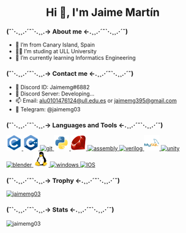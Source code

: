 <h1 align="center">Hi 👋, I'm Jaime Martín</h1>

<h3 align="left">(¯`·.¸¸.·´¯`·.¸¸.-> About me <-.¸¸.·´¯`·.¸¸.·´¯)</h3>

- 🌴 I’m from Canary Island, Spain 
- 👨‍💻 I’m studing at ULL University
- 🌱 I’m currently learning Informatics Engineering
  
<h3 align="left">(¯`·.¸¸.·´¯`·.¸¸.-> Contact me <-.¸¸.·´¯`·.¸¸.·´¯)</h3>

- 📱 Discord ID: Jaimemg#6882
- 📲 Discord Server: Developing...
- 📫 Email: alu0101476124@ull.edu.es or jaimemg395@gmail.com
- 📝 Telegram: @jaimemg03

<h3 align="left">(¯`·.¸¸.·´¯`·.¸¸.-> Languages and Tools  <-.¸¸.·´¯`·.¸¸.·´¯)</h3>
  
<p align="left"> <a href="https://www.cprogramming.com/" target="_blank" rel="noreferrer"> <img src="https://raw.githubusercontent.com/devicons/devicon/master/icons/c/c-original.svg" alt="c" width="40" height="40"/> </a> <a href="https://www.w3schools.com/cpp/" target="_blank" rel="noreferrer"> <img src="https://raw.githubusercontent.com/devicons/devicon/master/icons/cplusplus/cplusplus-original.svg" alt="cplusplus" width="40" height="40"/> </a> <a href="https://git-scm.com/" target="_blank" rel="noreferrer"> <img src="https://www.vectorlogo.zone/logos/git-scm/git-scm-icon.svg" alt="git" width="40" height="40"/> </a>
<a href="https://www.python.org" target="_blank" rel="noreferrer"> <img src="https://raw.githubusercontent.com/devicons/devicon/master/icons/python/python-original.svg" alt="python" width="40" height="40"/> </a> 
<a href="https://www.ruby-lang.org/en/" target="_blank" rel="noreferrer"> <img src="https://raw.githubusercontent.com/devicons/devicon/master/icons/ruby/ruby-original.svg" alt="ruby" width="40" height="40"/> </a>
<a href="https://en.wikipedia.org/wiki/Assembly_language" target="_blank" rel="noreferrer"> <img src="https://user-images.githubusercontent.com/103866722/177873824-ac727cae-29d5-406d-87de-93bb2bf21f02.png" alt="assembly" width="40" height="40"/> </a> 
<a href="http://digital.unex.es/wiki/doku.php?id=pub:vlog" target="_blank" rel="noreferrer"> <img src="https://cdn.icon-icons.com/icons2/2107/PNG/512/file_type_verilog_icon_130092.png" alt="verilog" width="40" height="40"/> </a>
<a href="https://www.mysql.com/" target="_blank" rel="noreferrer"> <img src="https://raw.githubusercontent.com/devicons/devicon/master/icons/mysql/mysql-original-wordmark.svg" alt="mysql" width="40" height="40"/> </a> 
<a href="https://unity.com/" target="_blank" rel="noreferrer"> <img src="https://www.vectorlogo.zone/logos/unity3d/unity3d-icon.svg" alt="unity" width="40" height="40"/> </a> 
<a href="https://es.wikipedia.org/wiki/Blender" target="_blank" rel="noreferrer"> <img src="https://upload.wikimedia.org/wikipedia/commons/0/0c/Blender_logo_no_text.svg" alt="blender" width="40" height="40"/> </a>
<a href="https://www.linux.org/" target="_blank" rel="noreferrer"> <img src="https://raw.githubusercontent.com/devicons/devicon/master/icons/linux/linux-original.svg" alt="linux" width="40" height="40"/> </a> <a href="https://es.wikipedia.org/wiki/Microsoft_Windows" target="_blank" rel="noreferrer"> <img src="https://upload.wikimedia.org/wikipedia/commons/8/87/Windows_logo_-_2021.svg" alt="windows" width="40" height="40"/> </a> <a href="https://es.wikipedia.org/wiki/IOS" target="_blank" rel="noreferrer"> <img src="https://upload.wikimedia.org/wikipedia/commons/7/70/Logo_Apple.inc.gif" alt="IOS" width="40" height="40"/> </a>
</p>
  
<h3 align="left">(¯`·.¸¸.·´¯`·.¸¸.-> Trophy <-.¸¸.·´¯`·.¸¸.·´¯)</h3>

<p align="left"> <a href="https://github.com/ryo-ma/github-profile-trophy"><img src="https://github-profile-trophy.vercel.app/?username=jaimemg03" alt="jaimemg03" /></a> </p>

<h3 align="left">(¯`·.¸¸.·´¯`·.¸¸.-> Stats <-.¸¸.·´¯`·.¸¸.·´¯)</h3>

<p><img align="center" src="https://github-readme-streak-stats.herokuapp.com/?user=jaimemg03&" alt="jaimemg03" /></p>
